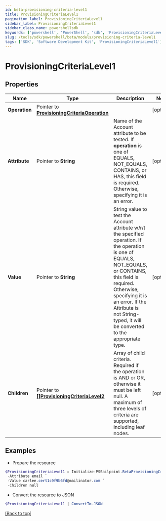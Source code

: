 ```yaml
---
id: beta-provisioning-criteria-level1
title: ProvisioningCriteriaLevel1
pagination_label: ProvisioningCriteriaLevel1
sidebar_label: ProvisioningCriteriaLevel1
sidebar_class_name: powershellsdk
keywords: ['powershell', 'PowerShell', 'sdk', 'ProvisioningCriteriaLevel1'] 
slug: /tools/sdk/powershell/beta/models/provisioning-criteria-level1
tags: ['SDK', 'Software Development Kit', 'ProvisioningCriteriaLevel1']
---
```



# ProvisioningCriteriaLevel1

## Properties

Name | Type | Description | Notes
------------ | ------------- | ------------- | -------------
**Operation** |  Pointer to [**ProvisioningCriteriaOperation**](provisioning-criteria-operation) |  | [optional] 
**Attribute** |  Pointer to **String** | Name of the Account attribute to be tested. If **operation** is one of EQUALS, NOT_EQUALS, CONTAINS, or HAS, this field is required. Otherwise, specifying it is an error. | [optional] 
**Value** |  Pointer to **String** | String value to test the Account attribute w/r/t the specified operation. If the operation is one of EQUALS, NOT_EQUALS, or CONTAINS, this field is required. Otherwise, specifying it is an error. If the Attribute is not String-typed, it will be converted to the appropriate type. | [optional] 
**Children** |  Pointer to [**[]ProvisioningCriteriaLevel2**](provisioning-criteria-level2) | Array of child criteria. Required if the operation is AND or OR, otherwise it must be left null. A maximum of three levels of criteria are supported, including leaf nodes. | [optional] 

## Examples

- Prepare the resource
```powershell
$ProvisioningCriteriaLevel1 = Initialize-PSSailpoint.BetaProvisioningCriteriaLevel1  -Operation null `
 -Attribute email `
 -Value carlee.cert1c9f9b6fd@mailinator.com `
 -Children null
```

- Convert the resource to JSON
```powershell
$ProvisioningCriteriaLevel1 | ConvertTo-JSON
```


[[Back to top]](#) 


